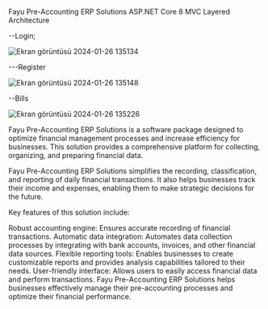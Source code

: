 Fayu Pre-Accounting ERP Solutions ASP.NET Core 8 MVC Layered Architecture

--Login;

![Ekran görüntüsü 2024-01-26 135134](https://github.com/fatihyuzuguldu/Fayu-Pre-Accounting-ERP-Solutions/assets/99592644/afea23a6-52d0-47d8-85ba-f71ea3e0593e)

---Register

![Ekran görüntüsü 2024-01-26 135148](https://github.com/fatihyuzuguldu/Fayu-Pre-Accounting-ERP-Solutions/assets/99592644/30fdd998-c5a1-4133-8c92-2b790c9f5dc8)


--Bills

![Ekran görüntüsü 2024-01-26 135226](https://github.com/fatihyuzuguldu/Fayu-Pre-Accounting-ERP-Solutions/assets/99592644/9ebe991a-d3aa-4d54-b53d-864fd096c276)


Fayu Pre-Accounting ERP Solutions is a software package designed to optimize financial management processes and increase efficiency for businesses. This solution provides a comprehensive platform for collecting, organizing, and preparing financial data.

Fayu Pre-Accounting ERP Solutions simplifies the recording, classification, and reporting of daily financial transactions. It also helps businesses track their income and expenses, enabling them to make strategic decisions for the future.

Key features of this solution include:

Robust accounting engine: Ensures accurate recording of financial transactions.
Automatic data integration: Automates data collection processes by integrating with bank accounts, invoices, and other financial data sources.
Flexible reporting tools: Enables businesses to create customizable reports and provides analysis capabilities tailored to their needs.
User-friendly interface: Allows users to easily access financial data and perform transactions.
Fayu Pre-Accounting ERP Solutions helps businesses effectively manage their pre-accounting processes and optimize their financial performance.


